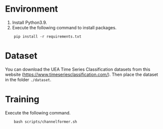 
# Environment
1. Install Python3.9.
2. Execute the following command to install packages.
```
    pip install -r requirements.txt
```

# Dataset
You can download the UEA Time Series Classification datasets from this website (https://www.timeseriesclassification.com/). Then place the dataset in the folder `./dataset`. 

# Training
Execute the following command.
```
    bash scripts/channelformer.sh
```
